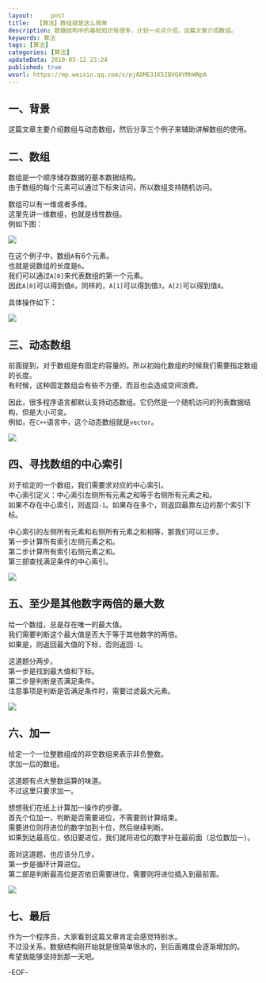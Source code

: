 ```yaml
---   
layout:     post  
title:  【算法】数组就是这么简单  
description: 数据结构中的基础知识有很多，计划一点点介绍，这篇文章介绍数组。  
keywords: 算法  
tags: [算法]    
categories: [算法]  
updateData: 2019-03-12 23:24   
published: true 
wxurl: https://mp.weixin.qq.com/s/pjADME31K5IBVQ0YMhWNpA  
---  
```



## 一、背景


这篇文章主要介绍数组与动态数组，然后分享三个例子来辅助讲解数组的使用。  


## 二、数组  


数组是一个顺序储存数据的基本数据结构。  
由于数组的每个元素可以通过下标来访问，所以数组支持随机访问。  


数组可以有一维或者多维。  
这里先讲一维数组，也就是线性数组。  
例如下图：  


![](https://res2019.tiankonguse.com/images/2019/03/array-so-simple-001.png)  


在这个例子中，数组`A`有6个元素。  
也就是说数组的长度是`6`。  
我们可以通过`A[0]`来代表数组的第一个元素。  
因此`A[0]`可以得到值`6`，同样的，`A[1]`可以得到值`3`，`A[2]`可以得到值`8`。  


具体操作如下：  


![](https://res2019.tiankonguse.com/images/2019/03/array-so-simple-002.png)  


## 三、动态数组  


前面提到，对于数组是有固定的容量的。所以初始化数组的时候我们需要指定数组的长度。  
有时候，这种固定数组会有些不方便，而且也会造成空间浪费。  


因此，很多程序语言都默认支持动态数组。它仍然是一个随机访问的列表数据结构，但是大小可变。  
例如，在`C++`语言中，这个动态数组就是`vector`。  


![](https://res2019.tiankonguse.com/images/2019/03/array-so-simple-003.png)  


## 四、寻找数组的中心索引  


对于给定的一个数组，我们需要求对应的中心索引。  
中心索引定义：中心索引左侧所有元素之和等于右侧所有元素之和。  
如果不存在中心索引，则返回`-1`。如果存在多个，则返回最靠左边的那个索引下标。  


中心索引的左侧所有元素和右侧所有元素之和相等，那我们可以三步。  
第一步计算所有索引左侧元素之和。  
第二步计算所有索引右侧元素之和。  
第三部查找满足条件的中心索引。  


![](https://res2019.tiankonguse.com/images/2019/03/array-so-simple-004.png)  


## 五、至少是其他数字两倍的最大数  


给一个数组，总是存在唯一的最大值。  
我们需要判断这个最大值是否大于等于其他数字的两倍。  
如果是，则返回最大值的下标，否则返回`-1`。  


这道题分两步。  
第一步是找到最大值和下标。  
第二步是判断是否满足条件。  
注意事项是判断是否满足条件时，需要过滤最大元素。  


![](https://res2019.tiankonguse.com/images/2019/03/array-so-simple-005.png)  


## 六、加一  


给定一个一位整数组成的非空数组来表示非负整数。  
求加一后的数组。  


这道题有点大整数运算的味道。  
不过这里只要求加一。  


想想我们在纸上计算加一操作的步骤。  
首先个位加一，判断是否需要进位，不需要则计算结束。  
需要进位则将进位的数字加到十位，然后继续判断。  
如果到达最高位，依旧要进位，我们就将进位的数字补在最前面（总位数加一）。  


面对这道题，也应该分几步。  
第一步是循环计算进位。  
第二部是判断最高位是否依旧需要进位，需要则将进位插入到最前面。  


![](https://res2019.tiankonguse.com/images/2019/03/array-so-simple-006.png)  


## 七、最后  


作为一个程序员，大家看到这篇文章肯定会感觉特别水。  
不过没关系，数据结构刚开始就是很简单很水的，到后面难度会逐渐增加的。  
希望我能够坚持到那一天吧。  


-EOF-  


  
